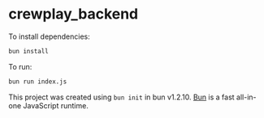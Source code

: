 # crewplay_backend

To install dependencies:

```bash
bun install
```

To run:

```bash
bun run index.js
```

This project was created using `bun init` in bun v1.2.10. [Bun](https://bun.sh) is a fast all-in-one JavaScript runtime.
